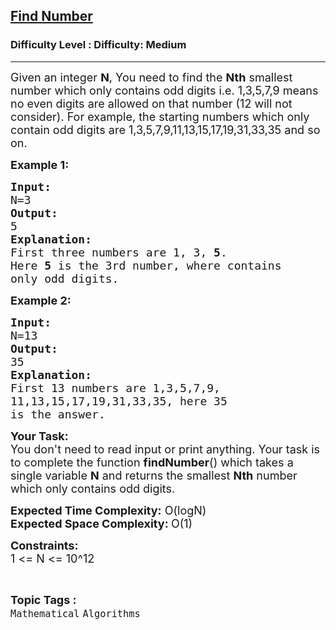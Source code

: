 <h2><a href="https://www.geeksforgeeks.org/problems/find-number--170647/1?page=3&difficulty=Medium&status=unsolved&sortBy=submissions">Find Number</a></h2><h3>Difficulty Level : Difficulty: Medium</h3><hr><div class="problems_problem_content__Xm_eO"><p><span style="font-size: 18px;">Given an integer <strong>N</strong>, You need to find the <strong>Nth</strong> smallest number which only contains odd digits i.e. 1,3,5,7,9 means no even digits are allowed on that number (12 will not consider). For example, the starting numbers which only contain odd digits are 1,3,5,7,9,11,13,15,17,19,31,33,35&nbsp;and so on.</span></p>
<p><strong><span style="font-size: 18px;">Example 1:</span></strong></p>
<pre><span style="font-size: 18px;"><strong>Input:</strong>
N=3</span>
<span style="font-size: 18px;"><strong>Output:</strong>
5</span>
<span style="font-size: 18px;"><strong>Explanation:</strong>
First three numbers are 1, 3, <strong>5</strong>.
Here <strong>5</strong> is the 3rd number, where contains
only odd digits.</span>
</pre>
<p><strong><span style="font-size: 18px;">Example 2:</span></strong></p>
<pre><span style="font-size: 18px;"><strong>Input:</strong>
N=13</span>
<span style="font-size: 18px;"><strong>Output:</strong>
35</span>
<span style="font-size: 18px;"><strong>Explanation:</strong>
First 13 numbers are 1,3,5,7,9,
11,13,15,17,19,31,33,35, here 35 
is the answer.</span>
</pre>
<p><span style="font-size: 18px;"><strong>Your Task:</strong><br>You don't need to read input or print anything. Your task is to complete the function <strong>findNumber</strong>() which takes a single variable <strong>N</strong> and returns the smallest <strong>Nth</strong> number which only contains odd digits.</span></p>
<p><span style="font-size: 18px;"><strong>Expected Time Complexity:</strong> O(logN)<br><strong>Expected Space Complexity: </strong>O(1)</span></p>
<p><span style="font-size: 18px;"><strong>Constraints:</strong><br>1 &lt;= N &lt;= 10^12</span></p></div><br><p><span style=font-size:18px><strong>Topic Tags : </strong><br><code>Mathematical</code>&nbsp;<code>Algorithms</code>&nbsp;